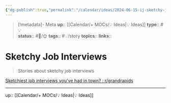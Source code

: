 ```yaml
---
{"dg-publish":true,"permalink":"/calendar/ideas/2024-06-15-ij-sketchy-job-interviews/","title":"Sketchy Job Interviews"}
---
```


> [!metadata]- Meta
> **up**:: [[Calendar/+ MOCs/💡 Ideas\|💡 Ideas]]
> **type**:: #💡  
> **status**:: #📝/🌞
> **tags**:: #💡/story
> **topics**:: 
> **links**::

# Sketchy Job Interviews

> Stories about sketchy job interviews

[Sketchiest job interviews you've had in town? : r/grandrapids](https://www.reddit.com/r/grandrapids/comments/s2yh5o/sketchiest_job_interviews_youve_had_in_town/)


---
up:: [[Calendar/+ MOCs/💡 Ideas\|💡 Ideas]]

